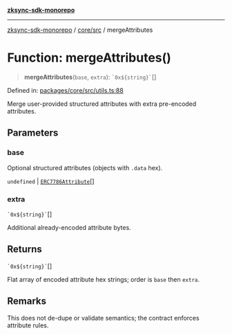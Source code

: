 [**zksync-sdk-monorepo**](../../../README.md)

***

[zksync-sdk-monorepo](../../../README.md) / [core/src](../README.md) / mergeAttributes

# Function: mergeAttributes()

> **mergeAttributes**(`base`, `extra`): `` `0x${string}` ``[]

Defined in: [packages/core/src/utils.ts:88](https://github.com/dutterbutter/zksync-sdk/blob/128d557933eb10f01edd78c0b3392137ca480daf/packages/core/src/utils.ts#L88)

Merge user-provided structured attributes with extra pre-encoded attributes.

## Parameters

### base

Optional structured attributes (objects with `.data` hex).

`undefined` | [`ERC7786Attribute`](../type-aliases/ERC7786Attribute.md)[]

### extra

`` `0x${string}` ``[]

Additional already-encoded attribute bytes.

## Returns

`` `0x${string}` ``[]

Flat array of encoded attribute hex strings; order is `base` then `extra`.

## Remarks

This does not de-dupe or validate semantics; the contract enforces attribute rules.
